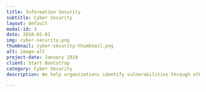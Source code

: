```yaml
---
title: Information Security
subtitle: Cyber Security
layout: default
modal-id: 3
date: 2018-01-01
img: cyber-security.png
thumbnail: cyber-security-thumbnail.png
alt: image-alt
project-date: January 2018
client: Start Bootstrap
category: Cyber Security
description: We help organizations identify vulnerabilities through ethical hacking, penetration testing, and red teaming—ensuring proactive defense against cyber threats.

---
```

